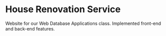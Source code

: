 # House Renovation Service

Website for our Web Database Applications class. Implemented front-end and back-end features.

